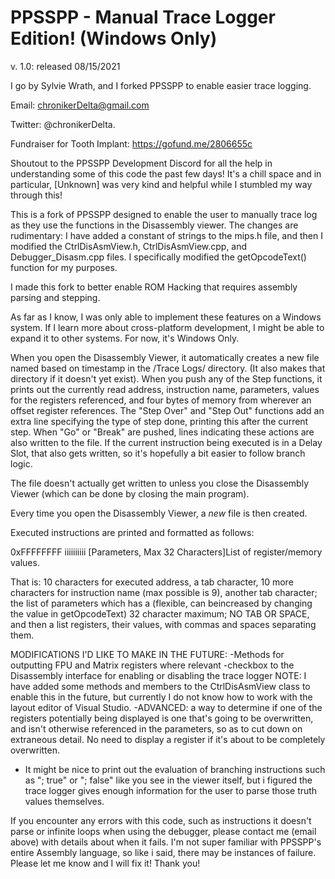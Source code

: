 PPSSPP - Manual Trace Logger Edition! (Windows Only)
===============================================================================
v. 1.0: released 08/15/2021

I go by Sylvie Wrath, and I forked PPSSPP to enable easier trace logging.

Email: chronikerDelta@gmail.com

Twitter: @chronikerDelta.

Fundraiser for Tooth Implant: https://gofund.me/2806655c

Shoutout to the PPSSPP Development Discord for all the help in understanding 
some of this code the past few days! It's a chill space and in particular, 
[Unknown] was very kind and helpful while I stumbled my way through this!

This is a fork of PPSSPP designed to enable the user to manually trace log as
they use the functions in the Disassembly viewer. The changes are rudimentary:
I have added a constant of strings to the mips.h file, and then I modified the
CtrlDisAsmView.h, CtrlDisAsmView.cpp, and Debugger_Disasm.cpp files. I
specifically modified the getOpcodeText() function for my purposes.

I made this fork to better enable ROM Hacking that requires assembly parsing and
stepping.

As far as I know, I was only able to implement these features on a Windows 
system. If I learn more about cross-platform development, I might be able to 
expand it to other systems. For now, it's Windows Only.

When you open the Disassembly Viewer, it automatically creates a new file named
based on timestamp in the /Trace Logs/ directory. (It also makes that
directory if it doesn't yet exist). When you push any of the Step functions,
it prints out the currently read address, instruction name, parameters, values
for the registers referenced, and four bytes of memory from wherever an offset
register references. The "Step Over" and "Step Out" functions add an extra
line specifying the type of step done, printing this after the current step.
When "Go" or "Break" are pushed, lines indicating these actions are also
written to the file. If the current instruction being executed is in a Delay
Slot, that also gets written, so it's hopefully a bit easier to follow branch
logic. 

The file doesn't actually get written to unless you close the Disassembly
Viewer (which can be done by closing the main program). 

Every time you open the Disassembly Viewer, a *new* file is then created. 

Executed instructions are printed and formatted as follows:

0xFFFFFFFF	iiiiiiiiii	[Parameters, Max 32 Characters]List of register/memory values.

That is: 10 characters for executed address, a tab character, 10 more characters for
instruction name (max possible is 9), another tab character; the list of parameters
which has a (flexible, can beincreased by changing the value in getOpcodeText) 32
character maximum; NO TAB OR SPACE, and then a list registers, their values, with 
commas and spaces separating them.


MODIFICATIONS I'D LIKE TO MAKE IN THE FUTURE:
-Methods for outputting FPU and Matrix registers where relevant
-checkbox to the Disassembly interface for enabling or disabling the trace logger
	NOTE: I have added some methods and members to the CtrlDisAsmView class to 
	enable this in the future, but currently I do not know how to work with the 
	layout editor of Visual Studio. 
-ADVANCED: a way to determine if one of the registers potentially being displayed
	is one that's going to be overwritten, and isn't otherwise referenced in the
	parameters, so as to cut down on extraneous detail. No need to display a 
	register if it's about to be completely overwritten.
* It might be nice to print out the evaluation of branching instructions such as 
	"; true" or "; false" like you see in the viewer itself, but i figured the 
	trace logger gives enough information for the user to parse those truth 
	values themselves.

If you encounter any errors with this code, such as instructions it doesn't parse
or infinite loops when using the debugger, please contact me (email above) with
details about when it fails. I'm not super familiar with PPSSPP's entire
Assembly language, so like i said, there may be instances of failure. Please
let me know and I will fix it! 
Thank you!
